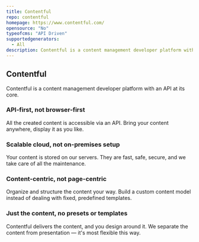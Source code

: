 ```yaml
---
title: Contentful
repo: contentful
homepage: https://www.contentful.com/
opensource: "No"
typeofcms: "API Driven"
supportedgenerators:
  - All
description: Contentful is a content management developer platform with an API at its core.
---
```

## Contentful

Contentful is a content management developer platform with an API at its core.

### API-first, not browser-first

All the created content is accessible via an API. Bring your content anywhere, display it as you like.

### Scalable cloud, not on-premises setup

Your content is stored on our servers. They are fast, safe, secure, and we take care of all the maintenance.

### Content-centric, not page-centric

Organize and structure the content your way. Build a custom content model instead of dealing with fixed, predefined templates.

### Just the content, no presets or templates

Contentful delivers the content, and you design around it. We separate the content from presentation — it's most flexible this way.
